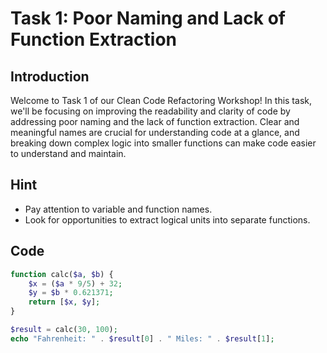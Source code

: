 # Task 1: Poor Naming and Lack of Function Extraction

## Introduction

Welcome to Task 1 of our Clean Code Refactoring Workshop! In this task, we'll be focusing on improving the readability and clarity of code by addressing poor naming and the lack of function extraction. Clear and meaningful names are crucial for understanding code at a glance, and breaking down complex logic into smaller functions can make code easier to understand and maintain.

## Hint

- Pay attention to variable and function names.
- Look for opportunities to extract logical units into separate functions.

## Code

```php
function calc($a, $b) {
    $x = ($a * 9/5) + 32;
    $y = $b * 0.621371;
    return [$x, $y];
}

$result = calc(30, 100);
echo "Fahrenheit: " . $result[0] . " Miles: " . $result[1];
```
